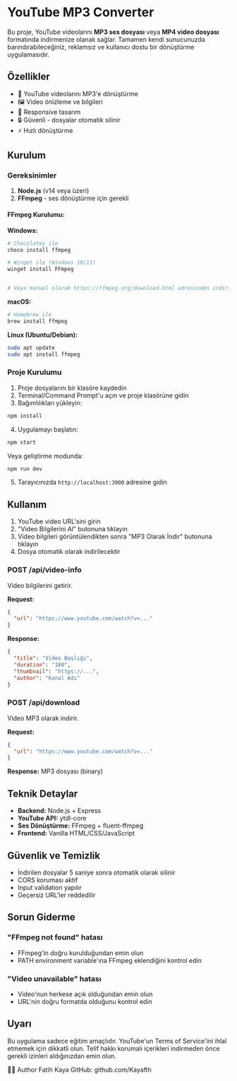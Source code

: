 # YouTube MP3 Converter

Bu proje, YouTube videolarını **MP3 ses dosyası** veya **MP4 video dosyası** formatında indirmenize olanak sağlar. Tamamen kendi sunucunuzda barındırabileceğiniz, reklamsız ve kullanıcı dostu bir dönüştürme uygulamasıdır.

## Özellikler

- 🎵 YouTube videolarını MP3'e dönüştürme
- 🖼️ Video önizleme ve bilgileri
- 📱 Responsive tasarım
- 🔒 Güvenli - dosyalar otomatik silinir
- ⚡ Hızlı dönüştürme

## Kurulum

### Gereksinimler

1. **Node.js** (v14 veya üzeri)
2. **FFmpeg** - ses dönüştürme için gerekli

#### FFmpeg Kurulumu:

**Windows:**
```bash
# Chocolatey ile
choco install ffmpeg

# Winget ile (Windows 10/11)
winget install FFmpeg


# Veya manuel olarak https://ffmpeg.org/download.html adresinden indirin
```

**macOS:**
```bash
# Homebrew ile
brew install ffmpeg
```

**Linux (Ubuntu/Debian):**
```bash
sudo apt update
sudo apt install ffmpeg
```

### Proje Kurulumu

1. Proje dosyalarını bir klasöre kaydedin
2. Terminal/Command Prompt'u açın ve proje klasörüne gidin
3. Bağımlılıkları yükleyin:

```bash
npm install
```

4. Uygulamayı başlatın:

```bash
npm start
```

Veya geliştirme modunda:

```bash
npm run dev
```

5. Tarayıcınızda `http://localhost:3000` adresine gidin

## Kullanım

1. YouTube video URL'sini girin
2. "Video Bilgilerini Al" butonuna tıklayın
3. Video bilgileri görüntülendikten sonra "MP3 Olarak İndir" butonuna tıklayın
4. Dosya otomatik olarak indirilecektir



### POST /api/video-info
Video bilgilerini getirir.

**Request:**
```json
{
  "url": "https://www.youtube.com/watch?v=..."
}
```

**Response:**
```json
{
  "title": "Video Başlığı",
  "duration": "180",
  "thumbnail": "https://...",
  "author": "Kanal Adı"
}
```

### POST /api/download
Video MP3 olarak indirir.

**Request:**
```json
{
  "url": "https://www.youtube.com/watch?v=..."
}
```

**Response:** MP3 dosyası (binary)

## Teknik Detaylar

- **Backend:** Node.js + Express
- **YouTube API:** ytdl-core
- **Ses Dönüştürme:** FFmpeg + fluent-ffmpeg
- **Frontend:** Vanilla HTML/CSS/JavaScript

## Güvenlik ve Temizlik

- İndirilen dosyalar 5 saniye sonra otomatik olarak silinir
- CORS koruması aktif
- Input validation yapılır
- Geçersiz URL'ler reddedilir

## Sorun Giderme

### "FFmpeg not found" hatası
- FFmpeg'in doğru kurulduğundan emin olun
- PATH environment variable'ına FFmpeg eklendiğini kontrol edin



### "Video unavailable" hatası
- Video'nun herkese açık olduğundan emin olun
- URL'nin doğru formatda olduğunu kontrol edin



## Uyarı

Bu uygulama sadece eğitim amaçlıdır. YouTube'un Terms of Service'ini ihlal etmemek için dikkatli olun. Telif hakkı korumalı içerikleri indirmeden önce gerekli izinleri aldığınızdan emin olun.

<!-- Project updated -->


🧑‍💻 Author
Fatih Kaya
GitHub: github.com/Kayafth